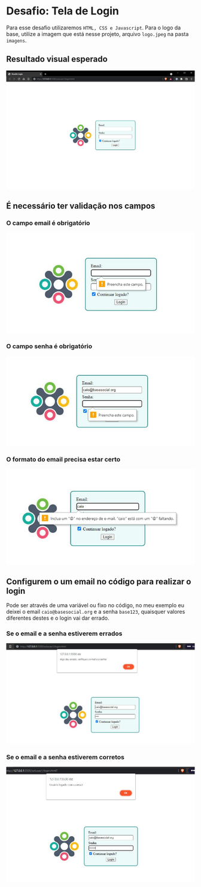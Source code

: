 # Desafio: Tela de Login
Para esse desafio utilizaremos `HTML, CSS e Javascript`.
Para o logo da base, utilize a imagem que está nesse projeto, arquivo `logo.jpeg` na pasta `imagens`.

## Resultado visual esperado
![Resultado visual esperado](imagens/desafio_login_1.jpg)

## É necessário ter validação nos campos

### O campo email é obrigatório
![O campo email é obrigatório](imagens/desafio_login_2.jpg)

### O campo senha é obrigatório
![O campo senha é obrigatório](imagens/desafio_login_4.jpg)

### O formato do email precisa estar certo
![O formato do email precisa estar certo](imagens/desafio_login_3.jpg)

## Configurem o um email no código para realizar o login
Pode ser através de uma variável ou fixo no código, no meu exemplo eu deixei o email `caio@basesocial.org` e a senha `base123`, quaisquer valores diferentes destes e o login vai dar errado.

### Se o email e a senha estiverem errados
![Se o email e a senha estiverem errados](imagens/desafio_login_5.jpg)

### Se o email e a senha estiverem corretos
![Se o email e a senha estiverem corretos](imagens/desafio_login_6.jpg)
